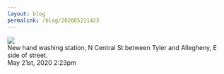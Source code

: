 ```yaml
---
layout: blog
permalink: /blog/202005211423
---
```


<img src="/blog/images/618760705094598656.jpg"/>
<div class="caption">New hand washing station, N Central St between Tyler and Allegheny, E side of street.<br/>

 </div>

<div id="footer">
<span id="timestamp"> May 21st, 2020 2:23pm </span>
</div>

